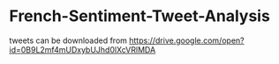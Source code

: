 # French-Sentiment-Tweet-Analysis
tweets can be downloaded from https://drive.google.com/open?id=0B9L2mf4mUDxybUJhd0lXcVRlMDA
